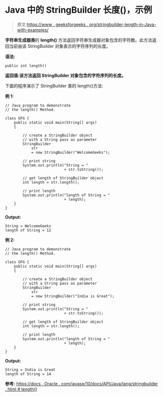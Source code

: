 # Java 中的 StringBuilder 长度()，示例

> 原文:[https://www . geeksforgeeks . org/stringbuilder-length-in-Java-with-examples/](https://www.geeksforgeeks.org/stringbuilder-length-in-java-with-examples/)

**字符串生成器类**的 **length()** 方法返回字符串生成器对象包含的字符数。此方法返回当前由该 StringBuilder 对象表示的字符序列的长度。

**语法:**

```
public int length()
```

**返回值:**该方法返回 StringBuilder 对象包含的字符序列的**长度。**

下面的程序演示了 StringBuilder 类的 length()方法:

**例 1:**

```
// Java program to demonstrate
// the length() Method.

class GFG {
    public static void main(String[] args)
    {

        // create a StringBuilder object
        // with a String pass as parameter
        StringBuilder
            str
            = new StringBuilder("WelcomeGeeks");

        // print string
        System.out.println("String = "
                           + str.toString());

        // get length of StringBuilder object
        int length = str.length();

        // print length
        System.out.println("length of String = "
                           + length);
    }
}
```

**Output:**

```
String = WelcomeGeeks
length of String = 12

```

**例 2:**

```
// Java program to demonstrate
// the length() Method.

class GFG {
    public static void main(String[] args)
    {

        // create a StringBuilder object
        // with a String pass as parameter
        StringBuilder
            str
            = new StringBuilder("India is Great");

        // print string
        System.out.println("String = "
                           + str.toString());

        // get length of StringBuilder object
        int length = str.length();

        // print length
        System.out.println("length of String = "
                           + length);
    }
}
```

**Output:**

```
String = India is Great
length of String = 14

```

**参考:**
[https://docs . Oracle . com/javase/10/docs/API/Java/lang/stringbuilder . html # length()](https://docs.oracle.com/javase/10/docs/api/java/lang/StringBuilder.html#length())